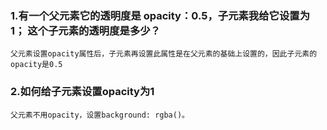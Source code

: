 ### 1.有一个父元素它的透明度是 opacity：0.5，子元素我给它设置为 1； 这个子元素的透明度是多少？  
```
父元素设置opacity属性后，子元素再设置此属性是在父元素的基础上设置的，因此子元素的opacity是0.5
```
### 2.如何给子元素设置opacity为1
```
父元素不用opacity，设置background: rgba()。
```
